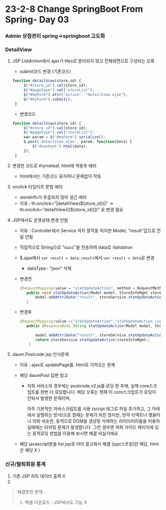 # 23-2-8 Change SpringBoot From Spring- Day 03

### Admin 상점관리 spring->springboot 고도화

### DetailView

1. JSP ListAction에서 ajax가 tiles로 분리되지 않고 전체화면으로 구성되는 오류

   - submit코드 변경 (기존코드)

   ```javascript
   function detailView(store_id) {
   		$("#store_id").val(store_id);
   		$("#pageType").val("storeList");
   		$("#myForm").attr("action", "detailView.ajax");
   		$("#myForm").submit();
   	}
   ```

   - 변경코드

   ```javascript
   function detailView(store_id) {
   		$("#store_id").val(store_id);
   		$("#pageType").val("storeList");
   		var param = $("#myForm").serialize();
   		$.post('detailView.ajax', param, function(data) {
   			$('#content').html(data);
   		});
   	}
   ```

2. 변경한 코드로 thymeleaf, html에 적용후 에러

   - html에서는 기존코드 유지하니 문제없이 작동

3. onclick 타임리프 문법 에러

   - storeInfo가 추출되지 않아 생긴 에러
   - 이유 : th:onclick="|detailView(${store_id})|" -> th:onclick="detailView([[${store_id}]])" 로 변경 필요

4. JSP에서도 운영상태 변경 안됨

   - 이유 : Controller에서 Service 까지 잘작동 하지만 Model, "result"값으로 전달 안됨

   - 직접적으로 String으로 "succ"을 전송하여 data로 Validation

   - $.ajax에서 `var result = data.result`에서 `var result = data`로 변경

     - dataType : "json" 삭제

   - 변경전

     ```java
     @RequestMapping(value = "statUpdateAction", method = RequestMethod.POST)
     	public void statUpdateAction(Model model, StoreInfoMgmt storeInfoMgmt) {
     		model.addAttribute("result", storeService.statUpdateAction(storeInfoMgmt));
     	}
     ```

   - 변경후

     ```java
     @RequestMapping(value ={"statUpdateAction","statUpdateAction.json"}, method = RequestMethod.POST)
     	public @ResponseBody String statUpdateAction(Model model, StoreInfoMgmt storeInfoMgmt) {
     		
     		model.addAttribute("result", storeService.statUpdateAction(storeInfoMgmt));
     		return storeService.statUpdateAction(storeInfoMgmt);
         }
     ```

5. daum.Postcode jsp 인식문제

   - 이유 : ajax로 updatePage를 .html로 가져오는 문제

   - 해당 daumPost 답변 참고

     - 저희 서비스의 경우에는 postcode.v2.js를 로딩 한 후에, 실제 core스크립트를 한번 더 로딩합니다.
       해당 오류는 현재 이 core스크립트가 로딩이 안되서 발생한 문제이며,

       아주 기본적인 자바스크립트를 사용 (script 태그로 파일 추가하고, 그 아래에서 실행하는 방식)으로 할때는 문제가 되진 않지만, 만약 리엑트나 앵귤러나 이와 비슷한, 동적으로 DOM을 생성및 삭제하는 라이브러리들을 이용하실때에는 타이밍 문제가 발생합니다. 그런 경우엔 저희 가이드 페이지에 있는 동적로딩 방법을 이용해 보시면 해결 되실거에요

   - 해당 javascript문을 list.jsp로 미리 끌고와서 해결 (jsp(스프링)만 해당, html은 해당 X )

### 신규/탈퇴회원 통계

1. 기존 JSP 차트 데이터 출력 X 
2. 

> 해결못한 문제 : 
>
> 1. 엑셀 다운로드 : JSP에서도 기능 X  
